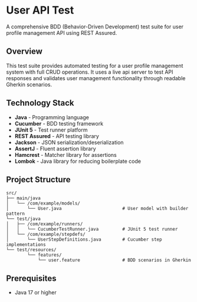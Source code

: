 # User API Test

A comprehensive BDD (Behavior-Driven Development) test suite for user profile management API using REST Assured.

## Overview

This test suite provides automated testing for a user profile management system with full CRUD operations. It uses a live api server to test API responses and validates user management functionality through readable Gherkin scenarios.

## Technology Stack

- **Java** - Programming language
- **Cucumber** - BDD testing framework
- **JUnit 5** - Test runner platform
- **REST Assured** - API testing library
- **Jackson** - JSON serialization/deserialization
- **AssertJ** - Fluent assertion library
- **Hamcrest** - Matcher library for assertions
- **Lombok** - Java library for reducing boilerplate code

## Project Structure

```
src/
├── main/java
│   └── /com/example/models/
│       └── User.java                       # User model with builder pattern
└── test/java
│   ├── /com/example/runners/
│   │   └── CucumberTestRunner.java         # JUnit 5 test runner
│   └── /com/example/stepdefs/
│       └── UserStepDefinitions.java        # Cucumber step implementations
└── test/resources/
        └── features/
            └── user.feature                # BDD scenarios in Gherkin
```

## Prerequisites

- Java 17 or higher